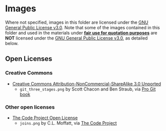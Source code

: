 # Images

Where not specified, images in this folder are licensed under the [GNU General Public License v3.0](https://www.gnu.org/licenses/gpl-3.0.html). Note that some of the images contained in this folder and used in the materials under [**fair use for quotation purposes**](https://www.bl.uk/business-and-ip-centre/articles/fair-use-copyright-explained) are **NOT** licensed under the [GNU General Public License v3.0](https://www.gnu.org/licenses/gpl-3.0.html), as detailed below.

## Open Licenses

### Creative Commons

- [Creative Commons Attribution-NonCommercial-ShareAlike 3.0 Unported](https://creativecommons.org/licenses/by-nc-sa/3.0/)
   - `git_three_stages.png` by Scott Chacon and Ben Straub, via [Pro Git book](https://git-scm.com/book/en/v2)

### Other open licenses

- [The Code Project Open License](https://www.codeproject.com/info/cpol10.aspx)
    - `joins.png` by C.L. Moffatt, via [The Code Project](https://www.codeproject.com/articles/33052/visual-representation-of-sql-joins)
